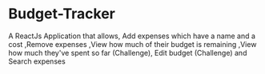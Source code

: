 # Budget-Tracker
A ReactJs Application that allows, Add expenses which have a name and a cost ,Remove expenses ,View how much of their budget is remaining ,View how much they've spent so far (Challenge), Edit budget (Challenge) and Search expenses
